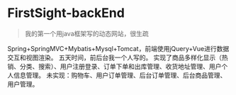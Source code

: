 # FirstSight-backEnd

> 我的第一个用java框架写的动态网站，很生疏

Spring+SpringMVC+Mybatis+Mysql+Tomcat，前端使用jQuery+Vue进行数据交互和视图渲染。
五天时间，前后台我一个人写的。
实现了商品多样化显示（热销、分类、搜索）、用户注册登录、订单下单和出库管理、收货地址管理、用户个人信息管理。
未实现：购物车、用户订单管理、后台订单管理、后台商品管理、用户管理。
